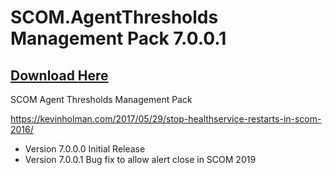 # SCOM.AgentThresholds Management Pack 7.0.0.1

## [Download Here][Download]

[Download]: https://github.com/thekevinholman/SCOM.AgentThresholds/archive/refs/heads/main.zip

SCOM Agent Thresholds Management Pack

https://kevinholman.com/2017/05/29/stop-healthservice-restarts-in-scom-2016/

* Version 7.0.0.0
Initial Release
* Version 7.0.0.1
Bug fix to allow alert close in SCOM 2019
